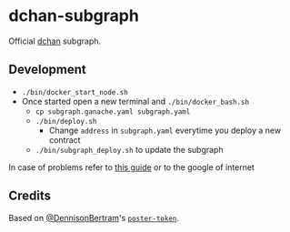 # dchan-subgraph

Official [dchan](https://dchan.network) subgraph.

## Development

* `./bin/docker_start_node.sh`
* Once started open a new terminal and `./bin/docker_bash.sh`
  * `cp subgraph.ganache.yaml subgraph.yaml`
  * `./bin/deploy.sh`
    * Change `address` in `subgraph.yaml` everytime you deploy a new contract
  * `./bin/subgraph_deploy.sh` to update the subgraph

In case of problems refer to [this guide](https://thegraph.com/docs/developer/quick-start) or to the google of internet

## Credits

Based on [@DennisonBertram](https://twitter.com/DennisonBertram/)'s [`poster-token`](https://github.com/crazyrabbitLTC/poster-token).